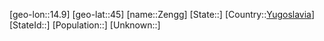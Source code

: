 ﻿---
location: [45,14.9]
type: City
tags:
- geo/City


SpocWebEntityId: 35809
isDeleted: false
confidential: public

---
[geo-lon::14.9]
[geo-lat::45]
[name::Zengg]
[State::]
[Country::[Yugoslavia](geo/Continent/Europe/Yugoslavia.md)]
[StateId::]
[Population::]
[Unknown::]


